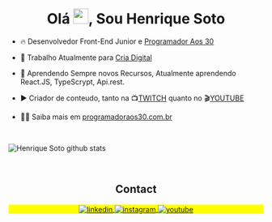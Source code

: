 <h1 align="center">Olá <img src="https://raw.githubusercontent.com/kaueMarques/kaueMarques/master/hi.gif" height="30px">, Sou Henrique Soto</h1>
<p align="center"></p>

- 🔥 Desenvolvedor Front-End Junior e [Programador Aos 30](https://www.twitch.tv/programadoraos30)

- 🔭 Trabalho Atualmente para [Cria Digital](https://www.linkedin.com/company/criadesign)

- 🌱 Aprendendo Sempre novos Recursos, Atualmente aprendendo React.JS, TypeScrypt, Api.rest.

- ▶️ Criador de conteudo, tanto na 📺[TWITCH](https://www.twitch.tv/programadoraos30) quanto no 🎬[YOUTUBE](https://youtube.com/ProgramadorAos30)

- 👨‍💻 Saiba mais em [programadoraos30.com.br](https://programadoraos30.com.br/)
<br>

![Henrique Soto github stats](https://github-readme-stats.vercel.app/api?username=henriquesoto92&count_private=true&show_icons=true&theme=tokyonight)

<br>
<h2 align="center"> Contact </h2>

<p align="center" style="background:yellow">
<a href="https://www.linkedin.com/in/henriquesoto92/" target="_blank">
  <img align="center" src="https://img.shields.io/badge/-HenriqueSoto-05122A?style=flat&logo=linkedin" alt="linkedin"/>
</a>
<a href="https://instagram.com/HenriqueSoto92M" target="_blank">
 <img align="center" src="https://img.shields.io/badge/-HenriqueSoto-05122A?style=flat&logo=instagram" alt="instagram"/>
</a>
<a href="https://youtube.com/ProgramadorAos30" target="_blank">
 <img align="center" src="https://img.shields.io/badge/-ProgramadorAos30-05122A?style=flat&logo=youtube" alt="youtube"/>
</a>
</p>

<!--
**Henriquesoto92/Henriquesoto92** is a ✨ _special_ ✨ repository because its `README.md` (this file) appears on your GitHub profile.

Here are some ideas to get you started:

- 🔭 I’m currently working on ...
- 🌱 I’m currently learning ...
- 👯 I’m looking to collaborate on ...
- 🤔 I’m looking for help with ...
- 💬 Ask me about ...
- 📫 How to reach me: ...
- 😄 Pronouns: ...
- ⚡ Fun fact: ...
-->
